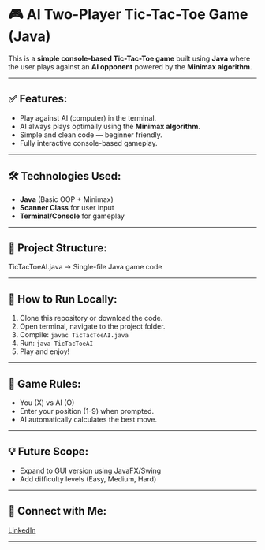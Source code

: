 # 🎮 AI Two-Player Tic-Tac-Toe Game (Java)

This is a **simple console-based Tic-Tac-Toe game** built using **Java** where the user plays against an **AI opponent** powered by the **Minimax algorithm**.

---

## ✅ Features:
- Play against AI (computer) in the terminal.
- AI always plays optimally using the **Minimax algorithm**.
- Simple and clean code — beginner friendly.
- Fully interactive console-based gameplay.

---

## 🛠️ Technologies Used:
- **Java** (Basic OOP + Minimax)
- **Scanner Class** for user input
- **Terminal/Console** for gameplay

---

## 📂 Project Structure:


TicTacToeAI.java → Single-file Java game code

---

## 🚀 How to Run Locally:
1. Clone this repository or download the code.
2. Open terminal, navigate to the project folder.
3. Compile: `javac TicTacToeAI.java`
4. Run: `java TicTacToeAI`
5. Play and enjoy!

---

## 📌 Game Rules:
- You (X) vs AI (O)
- Enter your position (1-9) when prompted.
- AI automatically calculates the best move.

---

## 💡 Future Scope:
- Expand to GUI version using JavaFX/Swing
- Add difficulty levels (Easy, Medium, Hard)

---

## 🤝 Connect with Me:
[LinkedIn](https://www.linkedin.com/in/kavitha-rajpurohit-b2aa7725b/)

---
